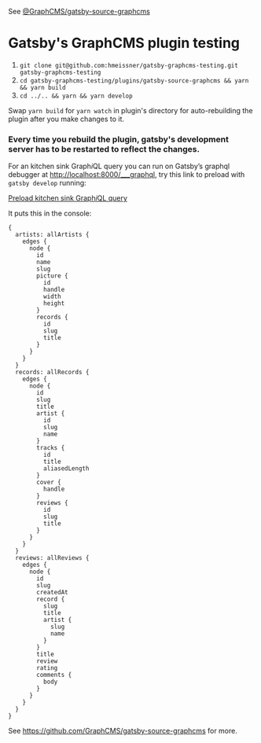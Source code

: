 See [@GraphCMS/gatsby-source-graphcms](https://github.com/GraphCMS/gatsby-source-graphcms)

# Gatsby's GraphCMS plugin testing

1. `git clone git@github.com:hmeissner/gatsby-graphcms-testing.git gatsby-graphcms-testing`
2. `cd gatsby-graphcms-testing/plugins/gatsby-source-graphcms && yarn && yarn build`
3. `cd ../.. && yarn && yarn develop`

Swap `yarn build` for `yarn watch` in plugin's directory for
auto-rebuilding the plugin after you make changes to it.

### Every time you rebuild the plugin, gatsby's development server has to be restarted to reflect the changes.

For an kitchen sink Graph<em>i</em>QL query you can run on Gatsby’s
graphql debugger at <http://localhost:8000/___graphql>, try this
link to preload with `gatsby develop` running:

[Preload kitchen sink Graph<em>i</em>QL query](http://localhost:8000/___graphql?query=%7B%0A%20%20artists%3A%20allArtists%20%7B%0A%20%20%20%20edges%20%7B%0A%20%20%20%20%20%20node%20%7B%0A%20%20%20%20%20%20%20%20id%0A%20%20%20%20%20%20%20%20name%0A%20%20%20%20%20%20%20%20slug%0A%20%20%20%20%20%20%20%20picture%20%7B%0A%20%20%20%20%20%20%20%20%20%20id%0A%20%20%20%20%20%20%20%20%20%20handle%0A%20%20%20%20%20%20%20%20%20%20width%0A%20%20%20%20%20%20%20%20%20%20height%0A%20%20%20%20%20%20%20%20%7D%0A%20%20%20%20%20%20%20%20records%20%7B%0A%20%20%20%20%20%20%20%20%20%20id%0A%20%20%20%20%20%20%20%20%20%20slug%0A%20%20%20%20%20%20%20%20%20%20title%0A%20%20%20%20%20%20%20%20%7D%0A%20%20%20%20%20%20%7D%0A%20%20%20%20%7D%0A%20%20%7D%0A%20%20records%3A%20allRecords%20%7B%0A%20%20%20%20edges%20%7B%0A%20%20%20%20%20%20node%20%7B%0A%20%20%20%20%20%20%20%20id%0A%20%20%20%20%20%20%20%20slug%0A%20%20%20%20%20%20%20%20title%0A%20%20%20%20%20%20%20%20artist%20%7B%0A%20%20%20%20%20%20%20%20%20%20id%0A%20%20%20%20%20%20%20%20%20%20slug%0A%20%20%20%20%20%20%20%20%20%20name%0A%20%20%20%20%20%20%20%20%7D%0A%20%20%20%20%20%20%20%20tracks%20%7B%0A%20%20%20%20%20%20%20%20%20%20id%0A%20%20%20%20%20%20%20%20%20%20title%0A%20%20%20%20%20%20%20%20%20%20aliasedLength%0A%20%20%20%20%20%20%20%20%7D%0A%20%20%20%20%20%20%20%20cover%20%7B%0A%20%20%20%20%20%20%20%20%20%20handle%0A%20%20%20%20%20%20%20%20%7D%0A%20%20%20%20%20%20%20%20reviews%20%7B%0A%20%20%20%20%20%20%20%20%20%20id%0A%20%20%20%20%20%20%20%20%20%20slug%0A%20%20%20%20%20%20%20%20%20%20title%0A%20%20%20%20%20%20%20%20%7D%0A%20%20%20%20%20%20%7D%0A%20%20%20%20%7D%0A%20%20%7D%0A%20%20reviews%3A%20allReviews%20%7B%0A%20%20%20%20edges%20%7B%0A%20%20%20%20%20%20node%20%7B%0A%20%20%20%20%20%20%20%20id%0A%20%20%20%20%20%20%20%20slug%0A%20%20%20%20%20%20%20%20createdAt%0A%20%20%20%20%20%20%20%20record%20%7B%0A%20%20%20%20%20%20%20%20%20%20slug%0A%20%20%20%20%20%20%20%20%20%20title%0A%20%20%20%20%20%20%20%20%20%20artist%20%7B%0A%20%20%20%20%20%20%20%20%20%20%20%20slug%0A%20%20%20%20%20%20%20%20%20%20%20%20name%0A%20%20%20%20%20%20%20%20%20%20%7D%0A%20%20%20%20%20%20%20%20%7D%0A%20%20%20%20%20%20%20%20title%0A%20%20%20%20%20%20%20%20review%0A%20%20%20%20%20%20%20%20rating%0A%20%20%20%20%20%20%20%20comments%20%7B%0A%20%20%20%20%20%20%20%20%20%20body%0A%20%20%20%20%20%20%20%20%7D%0A%20%20%20%20%20%20%7D%0A%20%20%20%20%7D%0A%20%20%7D%0A%7D%0A)

It puts this in the console:

```
{
  artists: allArtists {
    edges {
      node {
        id
        name
        slug
        picture {
          id
          handle
          width
          height
        }
        records {
          id
          slug
          title
        }
      }
    }
  }
  records: allRecords {
    edges {
      node {
        id
        slug
        title
        artist {
          id
          slug
          name
        }
        tracks {
          id
          title
          aliasedLength
        }
        cover {
          handle
        }
        reviews {
          id
          slug
          title
        }
      }
    }
  }
  reviews: allReviews {
    edges {
      node {
        id
        slug
        createdAt
        record {
          slug
          title
          artist {
            slug
            name
          }
        }
        title
        review
        rating
        comments {
          body
        }
      }
    }
  }
}
```

See https://github.com/GraphCMS/gatsby-source-graphcms for more.
